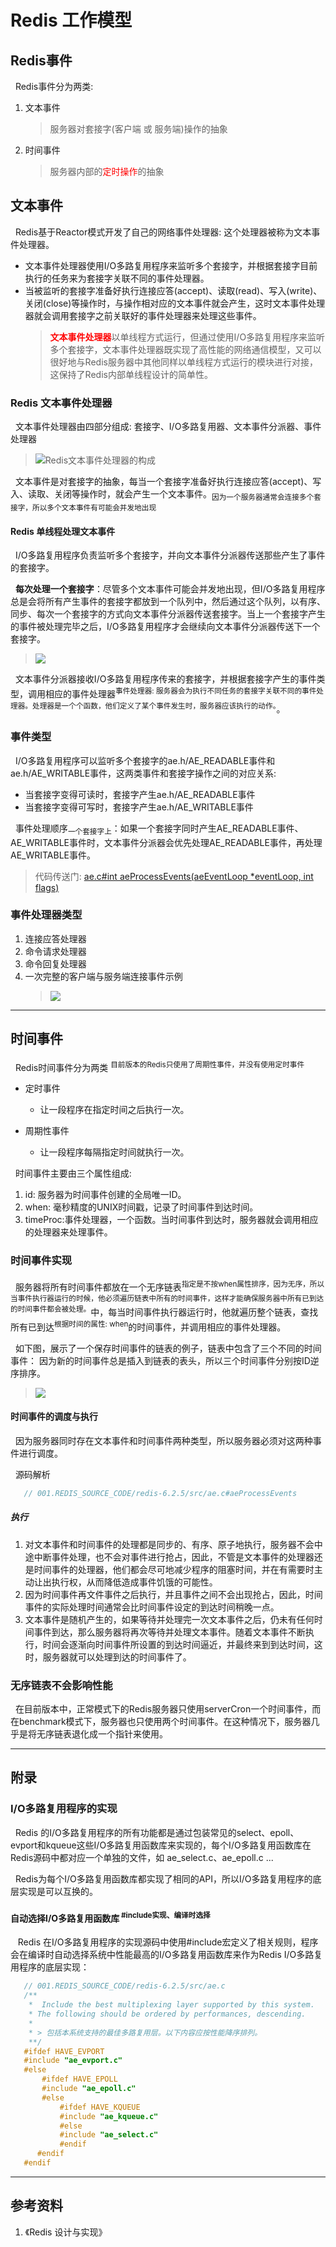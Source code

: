 # Redis 工作模型
## Redis事件
&nbsp;&nbsp;Redis事件分为两类:
1. 文本事件
   > 服务器对套接字(客户端 或 服务端)操作的抽象
2. 时间事件
   > 服务器内部的<font color="red">定时操作</font>的抽象

## 文本事件
&nbsp;&nbsp;Redis基于Reactor模式开发了自己的网络事件处理器: 这个处理器被称为文本事件处理器。
- 文本事件处理器使用I/O多路复用程序来监听多个套接字，并根据套接字目前执行的任务来为套接字关联不同的事件处理器。
- 当被监听的套接字准备好执行连接应答(accept)、读取(read)、写入(write)、关闭(close)等操作时，与操作相对应的文本事件就会产生，这时文本事件处理器就会调用套接字之前关联好的事件处理器来处理这些事件。
  > <font color="red">**文本事件处理器**</font>以单线程方式运行，但通过使用I/O多路复用程序来监听多个套接字，文本事件处理器既实现了高性能的网络通信模型，又可以很好地与Redis服务器中其他同样以单线程方式运行的模块进行对接，这保持了Redis内部单线程设计的简单性。

### Redis 文本事件处理器
&nbsp;&nbsp;文本事件处理器由四部分组成: 套接字、I/O多路复用器、文本事件分派器、事件处理器
> <img src="./pics/2023-03-22_08-17.png" alt="Redis文本事件处理器的构成"/>

&nbsp;&nbsp;文本事件是对套接字的抽象，每当一个套接字准备好执行连接应答(accept)、写入、读取、关闭等操作时，就会产生一个文本事件。<sub>因为一个服务器通常会连接多个套接字，所以多个文本事件有可能会并发地出现</sub>

#### Redis 单线程处理文本事件
&nbsp;&nbsp;I/O多路复用程序负责监听多个套接字，并向文本事件分派器传送那些产生了事件的套接字。

&nbsp;&nbsp;**每次处理一个套接字**：尽管多个文本事件可能会并发地出现，但I/O多路复用程序总是会将所有产生事件的套接字都放到一个队列中，然后通过这个队列，以有序、同步、每次一个套接字的方式向文本事件分派器传送套接字。当上一个套接字产生的事件被处理完毕之后，I/O多路复用程序才会继续向文本事件分派器传送下一个套接字。
> <img src="./pics/2023-03-22_08-07.png"/>

&nbsp;&nbsp;文本事件分派器接收I/O多路复用程序传来的套接字，并根据套接字产生的事件类型，调用相应的事件处理器<sup>事件处理器: 服务器会为执行不同任务的套接字关联不同的事件处理器。处理器是一个个函数，他们定义了某个事件发生时，服务器应该执行的动作。</sup>。

### 事件类型
&nbsp;&nbsp;I/O多路复用程序可以监听多个套接字的ae.h/AE_READABLE事件和ae.h/AE_WRITABLE事件，这两类事件和套接字操作之间的对应关系:
- 当套接字变得可读时，套接字产生ae.h/AE_READABLE事件
- 当套接字变得可写时，套接字产生ae.h/AE_WRITABLE事件

&nbsp;&nbsp;事件处理顺序<sub>一个套接字上</sub>：如果一个套接字同时产生AE_READABLE事件、AE_WRITABLE事件时，文本事件分派器会优先处理AE_READABLE事件，再处理AE_WRITABLE事件。
> 代码传送门: [ae.c#int aeProcessEvents(aeEventLoop *eventLoop, int flags)](../001.REDIS_SOURCE_CODE/redis-6.2.5/src/ae.c)

### 事件处理器类型
1. 连接应答处理器
2. 命令请求处理器
3. 命令回复处理器
4. 一次完整的客户端与服务端连接事件示例
   > <img src="./pics/2023-03-23_07-49.png"/>

---

## 时间事件
&nbsp;&nbsp;Redis时间事件分为两类 <sup>目前版本的Redis只使用了周期性事件，并没有使用定时事件</sup>
- 定时事件
  + 让一段程序在指定时间之后执行一次。

- 周期性事件
  + 让一段程序每隔指定时间就执行一次。

&nbsp;&nbsp;时间事件主要由三个属性组成:
1. id: 服务器为时间事件创建的全局唯一ID。
2. when: 毫秒精度的UNIX时间戳，记录了时间事件到达时间。
3. timeProc:事件处理器，一个函数。当时间事件到达时，服务器就会调用相应的处理器来处理事件。

### 时间事件实现
&nbsp;&nbsp;服务器将所有时间事件都放在一个无序链表<sup>指定是不按when属性排序，因为无序，所以当事件执行器运行的时候，他必须遍历链表中所有的时间事件，这样才能确保服务器中所有已到达的时间事件都会被处理。</sup>中，每当时间事件执行器运行时，他就遍历整个链表，查找所有已到达<sup>根据时间的属性: when</sup>的时间事件，并调用相应的事件处理器。

&nbsp;&nbsp;如下图，展示了一个保存时间事件的链表的例子，链表中包含了三个不同的时间事件： 因为新的时间事件总是插入到链表的表头，所以三个时间事件分别按ID逆序排序。
> <img src="./pics/2023-03-23_08-15.png"/>

#### 时间事件的调度与执行
&nbsp;&nbsp;因为服务器同时存在文本事件和时间事件两种类型，所以服务器必须对这两种事件进行调度。

&nbsp;&nbsp;源码解析
```c
   // 001.REDIS_SOURCE_CODE/redis-6.2.5/src/ae.c#aeProcessEvents

```

##### 执行
1. 对文本事件和时间事件的处理都是同步的、有序、原子地执行，服务器不会中途中断事件处理，也不会对事件进行抢占，因此，不管是文本事件的处理器还是时间事件的处理器，他们都会尽可地减少程序的阻塞时间，并在有需要时主动让出执行权，从而降低造成事件饥饿的可能性。
2. 因为时间事件再文件事件之后执行，并且事件之间不会出现抢占，因此，时间事件的实际处理时间通常会比时间事件设定的到达时间稍晚一点。
3. 文本事件是随机产生的，如果等待并处理完一次文本事件之后，仍未有任何时间事件到达，那么服务器将再次等待并处理文本事件。随着文本事件不断执行，时间会逐渐向时间事件所设置的到达时间逼近，并最终来到到达时间，这时，服务器就可以处理到达的时间事件了。

### 无序链表不会影响性能
&nbsp;&nbsp;在目前版本中，正常模式下的Redis服务器只使用serverCron一个时间事件，而在benchmark模式下，服务器也只使用两个时间事件。在这种情况下，服务器几乎是将无序链表退化成一个指针来使用。


---

## 附录
### I/O多路复用程序的实现
&nbsp;&nbsp;Redis 的I/O多路复用程序的所有功能都是通过包装常见的select、epoll、evport和kqueue这些I/O多路复用函数库来实现的，每个I/O多路复用函数库在Redis源码中都对应一个单独的文件，如 ae_select.c、ae_epoll.c ...

&nbsp;&nbsp;Redis为每个I/O多路复用函数库都实现了相同的API，所以I/O多路复用程序的底层实现是可以互换的。

#### 自动选择I/O多路复用函数库<sup> #include实现、编译时选择</sup>
&nbsp;&nbsp; Redis 在I/O多路复用程序的实现源码中使用#include宏定义了相关规则，程序会在编译时自动选择系统中性能最高的I/O多路复用函数库来作为Redis I/O多路复用程序的底层实现：
```c
   // 001.REDIS_SOURCE_CODE/redis-6.2.5/src/ae.c
   /**
    *  Include the best multiplexing layer supported by this system.
    * The following should be ordered by performances, descending.
    * 
    * > 包括本系统支持的最佳多路复用层。以下内容应按性能降序排列。
    **/
   #ifdef HAVE_EVPORT
   #include "ae_evport.c"
   #else
       #ifdef HAVE_EPOLL
       #include "ae_epoll.c"
       #else
           #ifdef HAVE_KQUEUE
           #include "ae_kqueue.c"
           #else
           #include "ae_select.c"
           #endif
      #endif
   #endif
```

---

## 参考资料
1. 《Redis 设计与实现》